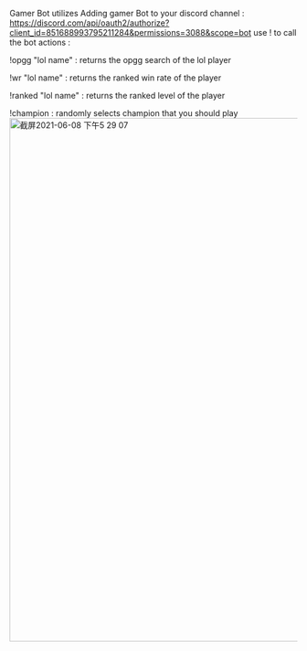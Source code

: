 Gamer Bot
utilizes
Adding gamer Bot to your discord channel : https://discord.com/api/oauth2/authorize?client_id=851688993795211284&permissions=3088&scope=bot
use ! to call the bot
actions :

!opgg "lol name" : returns the opgg search of the lol player

!wr "lol name" : returns the ranked win rate of the player

!ranked "lol name" :  returns the ranked level of the player

!champion : randomly selects champion that you should play
<img width="916" alt="截屏2021-06-08 下午5 29 07" src="https://user-images.githubusercontent.com/73125585/121266745-abe1c080-c880-11eb-9b12-56b669e38727.png">
